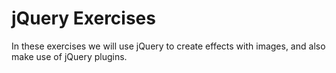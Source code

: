 # jQuery Exercises

In these exercises we will use jQuery to create effects with images, and also make use of jQuery plugins. 

